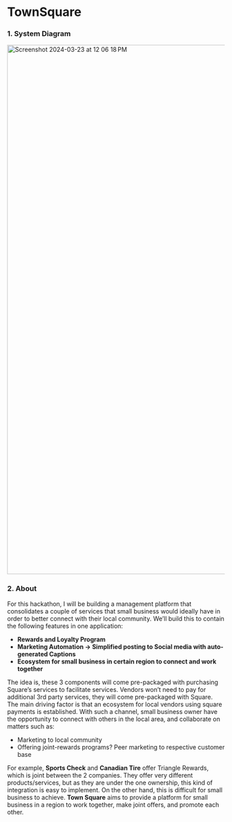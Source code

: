 # TownSquare
### 1. System Diagram
<img width="1223" alt="Screenshot 2024-03-23 at 12 06 18 PM" src="https://github.com/allan7yin/TownSquare/assets/66652405/7731e5a4-e7cd-4f63-85dd-ada33d0f43ef">





### 2. About
For this hackathon, I will be building a management platform that consolidates a couple of services that small business would ideally have in order to better connect with their local community. We’ll build this to contain the following features in one application:

- **Rewards and Loyalty Program**
- **Marketing Automation → Simplified posting to Social media with auto-generated Captions**
- **Ecosystem for small business in certain region to connect and work together**

The idea is, these 3 components will come pre-packaged with purchasing Square’s services to facilitate services. Vendors won’t need to pay for additional 3rd party services, they will come pre-packaged with Square. The main driving factor is that an ecosystem for local vendors using square payments is established. With such a channel, small business owner have the opportunity to connect with others in the local area, and collaborate on matters such as:

- Marketing to local community
- Offering joint-rewards programs? Peer marketing to respective customer base

For example, **Sports Check** and **Canadian Tire** offer Triangle Rewards, which is joint between the 2 companies. They offer very different products/services, but as they are under the one ownership, this kind of integration is easy to implement. On the other hand, this is difficult for small business to achieve. **Town Square** aims to provide a platform for small business in a region to work together, make joint offers, and promote each other.
